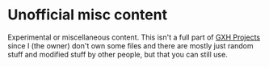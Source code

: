 # Unofficial misc content

Experimental or miscellaneous content. This isn't a full part of [GXH Projects](https://github.com/GX-Hacker/home) since I (the owner) don't own some files and there are mostly just random stuff and modified stuff by other people, but that you can still use.

